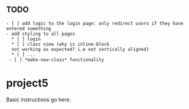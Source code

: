 ## TODO
	- [ ] add logic to the login page: only redirect users if they have entered something
    - add styling to all pages
	  * [ ] login
	  * [ ] class view (why is inline-block 
	  not working as expected? i.e not vertically aligned)
	  * [ ] ...
	 - [ ] *make-new-class* functionality

# project5
Basic instructions go here.

